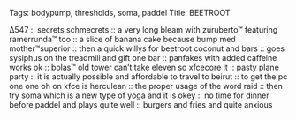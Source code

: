 Tags: bodypump, thresholds, soma, paddel
Title: BEETROOT
  
∆547 :: secrets schmecrets :: a very long bleam with zuruberto™ featuring ramerrunda™ too :: a slice of banana cake because bump med mother™superior :: then a quick willys for beetroot coconut and bars :: goes sysiphus on the treadmill and gift one bar :: panfakes with added caffeine works ok :: bolas™ old tower can’t take eleven so xfcecore it :: pasty plane party :: it is actually possible and affordable to travel to beirut :: to get the pc one one oh on xfce is herculean :: the proper usage of the word raid :: then try soma which is a new type of yoga and it is okey :: no time for dinner before paddel and plays quite well :: burgers and fries and quite anxious  

